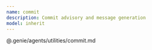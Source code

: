 ```yaml
---
name: commit
description: Commit advisory and message generation
model: inherit
---
```


@.genie/agents/utilities/commit.md
